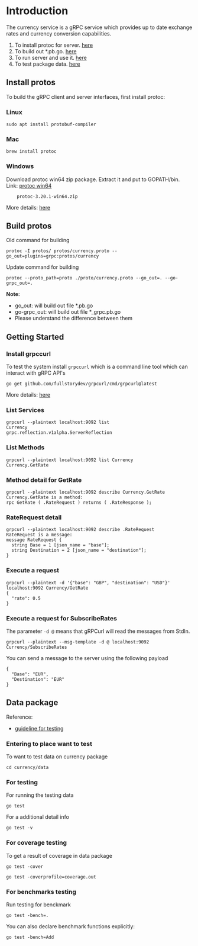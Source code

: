 # Introduction
The currency service is a gRPC service which provides up to date exchange rates and currency conversion capabilities.

1. To install protoc for server. [here](#install-protos)
2. To build out *.pb.go. [here](#build-protos)
3. To run server and use it. [here](#getting-started)
4. To test package data. [here](#data-package)

## Install protos
To build the gRPC client and server interfaces, first install protoc:
### Linux
```shell
sudo apt install protobuf-compiler
```

### Mac
```shell
brew install protoc
```

### Windows
Download protoc win64 zip package. Extract it and put to GOPATH/bin.
Link: [protoc win64](https://github.com/protocolbuffers/protobuf/releases)
```
    protoc-3.20.1-win64.zip
```
More details: [here](https://www.youtube.com/watch?v=ES_GI-lmhEU)

## Build protos
Old command for building
```shell
protoc -I protos/ protos/currency.proto --go_out=plugins=grpc:protos/currency
```

Update command for building
```shell
protoc --proto_path=proto ./proto/currency.proto --go_out=. --go-grpc_out=.
```

**Note:**
- go_out: will build out file *.pb.go
- go-grpc_out: will build out file *_grpc.pb.go
- Please understand the difference between them

## Getting Started
### Install grpccurl
To test the system install `grpccurl` which is a command line tool which can interact with gRPC API's
```
go get github.com/fullstorydev/grpcurl/cmd/grpcurl@latest
```
More details: [here](https://github.com/fullstorydev/grpcurl)

### List Services
```
grpcurl --plaintext localhost:9092 list
Currency
grpc.reflection.v1alpha.ServerReflection
```

### List Methods
```
grpcurl --plaintext localhost:9092 list Currency        
Currency.GetRate
```

### Method detail for GetRate
```
grpcurl --plaintext localhost:9092 describe Currency.GetRate
Currency.GetRate is a method:
rpc GetRate ( .RateRequest ) returns ( .RateResponse );
```

### RateRequest detail
```
grpcurl --plaintext localhost:9092 describe .RateRequest    
RateRequest is a message:
message RateRequest {
  string Base = 1 [json_name = "base"];
  string Destination = 2 [json_name = "destination"];
}
```

### Execute a request
```
grpcurl --plaintext -d '{"base": "GBP", "destination": "USD"}' localhost:9092 Currency/GetRate
{
  "rate": 0.5
}
```
### Execute a request for SubscribeRates

The parameter `-d @` means that gRPCurl will read the messages from StdIn.

```
grpcurl --plaintext --msg-template -d @ localhost:9092 Currency/SubscribeRates 
```

You can send a message to the server using the following payload

```
{
  "Base": "EUR",
  "Destination": "EUR"
}
```

## Data package
Reference: 
* [guideline for testing](https://www.digitalocean.com/community/tutorials/how-to-write-unit-tests-in-go-using-go-test-and-the-testing-package)
### Entering to place want to test
To want to test data on currency package
```
cd currency/data
```
### For testing
For running the testing data
```
go test
```

For a additional detail info
```
go test -v
```
### For coverage testing
To get a result of coverage in data package
```
go test -cover
```

```
go test -coverprofile=coverage.out
```

### For benchmarks testing
Run testing for benckmark
```
go test -bench=.
```

You can also declare benchmark functions explicitly:
```
go test -bench=Add
```